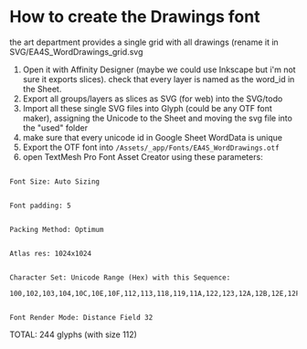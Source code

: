 # How to create the Drawings font

the art department provides a single grid with all drawings (rename it in SVG/EA4S_WordDrawings_grid.svg

1.  Open it with Affinity Designer (maybe we could use Inkscape but i'm not sure it exports slices). check that every layer is named as the word_id in the Sheet.
2.  Export all groups/layers as slices as SVG (for web) into the SVG/todo
3.  Import all these single SVG files into Glyph (could be any OTF font maker), assigning the Unicode to the Sheet and moving the svg file into the "used" folder
4.  make sure that every unicode id in Google Sheet WordData is unique
5.  Export the OTF font into `/Assets/_app/Fonts/EA4S_WordDrawings.otf`
6.  open TextMesh Pro Font Asset Creator using these parameters:

````Font Source: EA4S_WordDrawings.otf
                                                                                                                                                                                                                    Font Size: Auto Sizing

                                                                                                                                                                                                                    Font padding: 5

                                                                                                                                                                                                                    Packing Method: Optimum

                                                                                                                                                                                                                    Atlas res: 1024x1024

                                                                                                                                                                                                                    Character Set: Unicode Range (Hex) with this Sequence:
                                                                                                                                                                                                                    100,102,103,104,10C,10E,10F,112,113,118,119,11A,122,123,12A,12B,12E,12F,136,137,14A,14B,152,153,175,177,2018,2019,201C,201D,2020,2021,2022,2026,2030,2039,203A,20AC,2190,2191,2192,2193,2194,2195,2196,2197,2198,2199,22,2202,2205,220F,2211,2212,221A,221E,222B,2248,2260,2264,2265,23,24,25,26,2669,266A,266B,266C,266D,266E,266F,27,28,29,2A,2B,2C,2D,2E,2F,30,300,301,302,307,308,31,32,33,34,35,36,37,38,39,3A,3B,3C,3D,3E,3F,40,41,42,43,44,45,46,47,48,49,4A,4B,4C,4D,4E,4F,50,51,52,53,54,55,56,57,58,59,5A,5B,5C,5D,5E,5F,61,62,63,64,65,66,67,68,69,6A,6B,6C,6D,6E,6F,70,71,72,73,74,75,76,77,78,79,7A,7B,7C,7D,7E,A1,A2,A3,A4,A5,A6,A7,A9,AB,AC,AE,B0,B1,B6,B7,BB,BF,C0,C1,C2,C4,C5,C6,C7,C8,C9,CA,CB,CC,CD,CE,CF,D0,D1,D2,D3,D4,D5,D6,D7,D8,D9,DA,DB,DC,DD,DE,DF,E0,E1,E2,E3,E4,E5,E6,E7,E8,E9,EA,EB,EC,ED,EE,EF,F0,F1,F2,F3,F4,F5,F6,F7,F8,F9,FA,FB,FC,FD,FE,FF```

                                                                                                                                                                                                                    Font Render Mode: Distance Field 32
````

TOTAL: 244 glyphs (with size 112)
